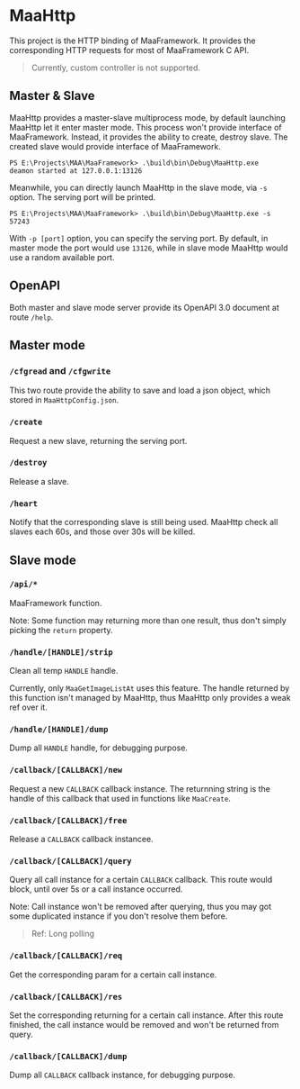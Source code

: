 # MaaHttp

This project is the HTTP binding of MaaFramework. It provides the corresponding HTTP requests for most of MaaFramework C API.

> Currently, custom controller is not supported.

## Master & Slave

MaaHttp provides a master-slave multiprocess mode, by default launching MaaHttp let it enter master mode. This process won't provide interface of MaaFramework. Instead, it provides the ability to create, destroy slave. The created slave would provide interface of MaaFramework.

```
PS E:\Projects\MAA\MaaFramework> .\build\bin\Debug\MaaHttp.exe
deamon started at 127.0.0.1:13126
```

Meanwhile, you can directly launch MaaHttp in the slave mode, via `-s` option. The serving port will be printed.

```
PS E:\Projects\MAA\MaaFramework> .\build\bin\Debug\MaaHttp.exe -s
57243
```

With `-p [port]` option, you can specify the serving port. By default, in master mode the port would use `13126`, while in slave mode MaaHttp would use a random available port.

## OpenAPI

Both master and slave mode server provide its OpenAPI 3.0 document at route `/help`.

## Master mode

### `/cfgread` and `/cfgwrite`

This two route provide the ability to save and load a json object, which stored in `MaaHttpConfig.json`.

### `/create`

Request a new slave, returning the serving port.

### `/destroy`

Release a slave.

### `/heart`

Notify that the corresponding slave is still being used. MaaHttp check all slaves each 60s, and those over 30s will be killed.

## Slave mode

### `/api/*`

MaaFramework function.

Note: Some function may returning more than one result, thus don't simply picking the `return` property.

### `/handle/[HANDLE]/strip`

Clean all temp `HANDLE` handle.

Currently, only `MaaGetImageListAt` uses this feature. The handle returned by this function isn't managed by MaaHttp, thus MaaHttp only provides a weak ref over it.

### `/handle/[HANDLE]/dump`

Dump all `HANDLE` handle, for debugging purpose.

### `/callback/[CALLBACK]/new`

Request a new `CALLBACK` callback instance. The returnning string is the handle of this callback that used in functions like `MaaCreate`.

### `/callback/[CALLBACK]/free`

Release a `CALLBACK` callback instancee.

### `/callback/[CALLBACK]/query`

Query all call instance for a certain `CALLBACK` callback. This route would block, until over 5s or a call instance occurred.

Note: Call instance won't be removed after querying, thus you may got some duplicated instance if you don't resolve them before.

> Ref: Long polling

### `/callback/[CALLBACK]/req`

Get the corresponding param for a certain call instance.

### `/callback/[CALLBACK]/res`

Set the corresponding returning for a certain call instance. After this route finished, the call instance would be removed and won't be returned from query.

### `/callback/[CALLBACK]/dump`

Dump all `CALLBACK` callback instance, for debugging purpose.
